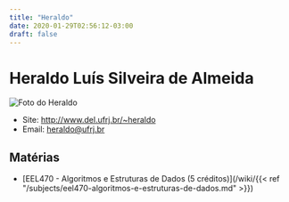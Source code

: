 ```yaml
---
title: "Heraldo"
date: 2020-01-29T02:56:12-03:00
draft: false
---
```


# Heraldo Luís Silveira de Almeida

![Foto do Heraldo](http://www.del.ufrj.br/~heraldo/index_foto.jpg)

- Site: http://www.del.ufrj.br/~heraldo
- Email: [heraldo@ufrj.br](mailto:heraldo@ufrj.br)

## Matérias

- [EEL470 - Algoritmos e Estruturas de Dados (5 créditos)](/wiki/{{< ref "/subjects/eel470-algoritmos-e-estruturas-de-dados.md" >}})

